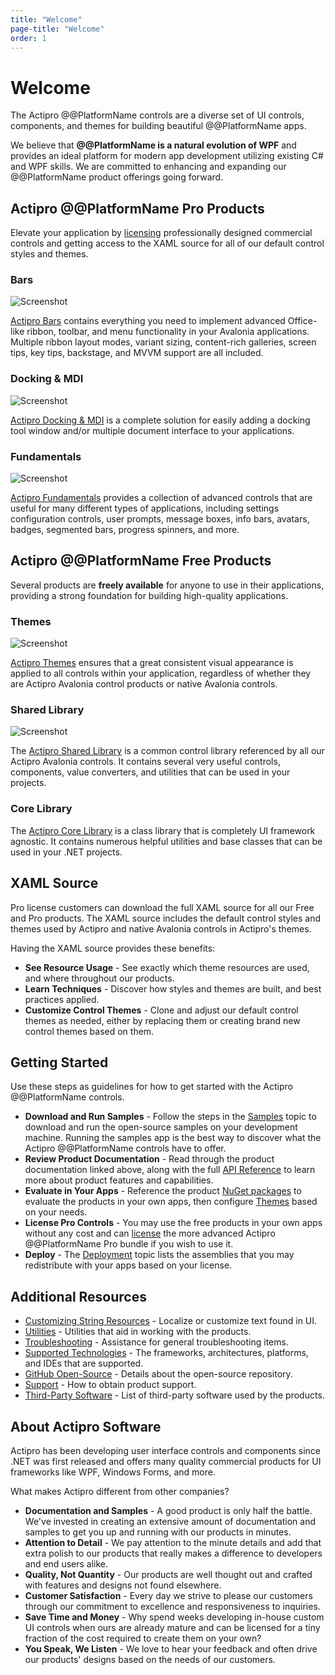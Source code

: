 ```yaml
---
title: "Welcome"
page-title: "Welcome"
order: 1
---
```

# Welcome

The Actipro @@PlatformName controls are a diverse set of UI controls, components, and themes for building beautiful @@PlatformName apps.

We believe that **@@PlatformName is a natural evolution of WPF** and provides an ideal platform for modern app development utilizing existing C# and WPF skills.  We are committed to enhancing and expanding our @@PlatformName product offerings going forward.

## Actipro @@PlatformName Pro Products

Elevate your application by [licensing](licensing.md) professionally designed commercial controls and getting access to the XAML source for all of our default control styles and themes.

### Bars

![Screenshot](bars/images/ribbon.png)

[Actipro Bars](bars/index.md) contains everything you need to implement advanced Office-like ribbon, toolbar, and menu functionality in your Avalonia applications. Multiple ribbon layout modes, variant sizing, content-rich galleries, screen tips, key tips, backstage, and MVVM support are all included.

### Docking & MDI

![Screenshot](docking/images/docking.png)

[Actipro Docking & MDI](docking/index.md) is a complete solution for easily adding a docking tool window and/or multiple document interface to your applications.

### Fundamentals

![Screenshot](fundamentals/images/overview.png)

[Actipro Fundamentals](fundamentals/index.md) provides a collection of advanced controls that are useful for many different types of applications, including settings configuration controls, user prompts, message boxes, info bars, avatars, badges, segmented bars, progress spinners, and more.

## Actipro @@PlatformName Free Products

Several products are **freely available** for anyone to use in their applications, providing a strong foundation for building high-quality applications.

### Themes

![Screenshot](themes/images/overview.png)

[Actipro Themes](themes/index.md) ensures that a great consistent visual appearance is applied to all controls within your application, regardless of whether they are Actipro Avalonia control products or native Avalonia controls.

### Shared Library

![Screenshot](shared/images/overview.png)

The [Actipro Shared Library](shared/index.md) is a common control library referenced by all our Actipro Avalonia controls.  It contains several very useful controls, components, value converters, and utilities that can be used in your projects.

### Core Library

The [Actipro Core Library](core/index.md) is a class library that is completely UI framework agnostic.  It contains numerous helpful utilities and base classes that can be used in your .NET projects.

## XAML Source

Pro license customers can download the full XAML source for all our Free and Pro products.  The XAML source includes the default control styles and themes used by Actipro and native Avalonia controls in Actipro's themes.

Having the XAML source provides these benefits:
- **See Resource Usage** - See exactly which theme resources are used, and where throughout our products.
- **Learn Techniques** - Discover how styles and themes are built, and best practices applied.
- **Customize Control Themes** - Clone and adjust our default control themes as needed, either by replacing them or creating brand new control themes based on them.

## Getting Started

Use these steps as guidelines for how to get started with the Actipro @@PlatformName controls.

- **Download and Run Samples** - Follow the steps in the [Samples](samples.md) topic to download and run the open-source samples on your development machine.  Running the samples app is the best way to discover what the Actipro @@PlatformName controls have to offer.
- **Review Product Documentation** - Read through the product documentation linked above, along with the full [API Reference](api/index.md) to learn more about product features and capabilities.
- **Evaluate in Your Apps** - Reference the product [NuGet packages](nuget.md) to evaluate the products in your own apps, then configure [Themes](themes/index.md) based on your needs.
- **License Pro Controls** - You may use the free products in your own apps without any cost and can [license](licensing.md) the more advanced Actipro @@PlatformName Pro bundle if you wish to use it.
- **Deploy** - The [Deployment](deployment.md) topic lists the assemblies that you may redistribute with your apps based on your license.

## Additional Resources

- [Customizing String Resources](customizing-string-resources.md) - Localize or customize text found in UI.
- [Utilities](utilities/index.md) - Utilities that aid in working with the products.
- [Troubleshooting](troubleshooting.md) - Assistance for general troubleshooting items.
- [Supported Technologies](supported-technologies.md) - The frameworks, architectures, platforms, and IDEs that are supported.
- [GitHub Open-Source](open-source.md) - Details about the open-source repository.
- [Support](support.md) - How to obtain product support.
- [Third-Party Software](third-party.md) - List of third-party software used by the products.

## About Actipro Software

Actipro has been developing user interface controls and components since .NET was first released and offers many quality commercial products for UI frameworks like WPF, Windows Forms, and more.

What makes Actipro different from other companies?

- **Documentation and Samples** - A good product is only half the battle.  We've invested in creating an extensive amount of documentation and samples to get you up and running with our products in minutes.
- **Attention to Detail** - We pay attention to the minute details and add that extra polish to our products that really makes a difference to developers and end users alike.
- **Quality, Not Quantity** - Our products are well thought out and crafted with features and designs not found elsewhere.
- **Customer Satisfaction** - Every day we strive to please our customers through our commitment to excellence and responsiveness to inquiries.
- **Save Time and Money** - Why spend weeks developing in-house custom UI controls when ours are already mature and can be licensed for a tiny fraction of the cost required to create them on your own?
- **You Speak, We Listen** - We love to hear your feedback and often drive our products' designs based on the needs of our customers.
